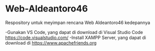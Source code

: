 # Web-Aldeantoro46
Respository untuk meyimpan rencana Web Aldeantoro46 kedepannya

-Gunakan VS Code, yang dapat di download di Visual Studio Code https://code.visualstudio.com/
-Install XAMPP Server, yang dapat di download di https://www.apachefriends.org
